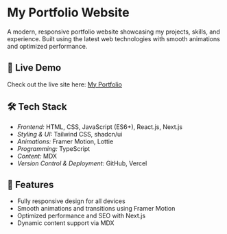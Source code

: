 # My Portfolio Website

A modern, responsive portfolio website showcasing my projects, skills, and experience. Built using the latest web technologies with smooth animations and optimized performance.

## 🚀 Live Demo
Check out the live site here: [My Portfolio](https://personal-portfolio-theta-lac.vercel.app/)

## 🛠 Tech Stack

- *Frontend:* HTML, CSS, JavaScript (ES6+), React.js, Next.js  
- *Styling & UI:* Tailwind CSS, shadcn/ui  
- *Animations:* Framer Motion, Lottie  
- *Programming:* TypeScript  
- *Content:* MDX  
- *Version Control & Deployment:* GitHub, Vercel  

## 🌟 Features

- Fully responsive design for all devices  
- Smooth animations and transitions using Framer Motion  
- Optimized performance and SEO with Next.js  
- Dynamic content support via MDX  
